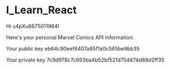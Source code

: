 # I_Learn_React

Hi u4pXu6675011964!

Here's your personal Marvel Comics API information:

Your public key
eb64c90eef6407a85f1a0c565be9bb35

Your private key
7c9d978c7c693ba4b52bf521d75d474d88d2ff35